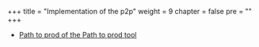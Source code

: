 +++
title = "Implementation of the p2p"
weight = 9
chapter = false
pre = ""
+++

* [Path to prod of the Path to prod tool](../p2p-of-the-p2p.md)
